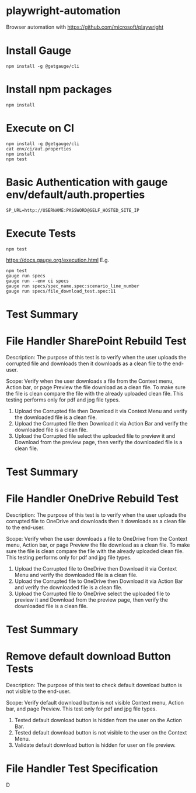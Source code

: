 # playwright-automation
Browser automation with https://github.com/microsoft/playwright

# Install Gauge
```
npm install -g @getgauge/cli
```

# Install npm packages
```
npm install
```

# Execute on CI
```
npm install -g @getgauge/cli
cat env/ci/aut.properties
npm install
npm test
```

# Basic Authentication with gauge env/default/auth.properties
```
SP_URL=http://USERNAME:PASSWORD@SELF_HOSTED_SITE_IP
```

# Execute Tests
```
npm test
```
https://docs.gauge.org/execution.html
E.g.
```
npm test
gauge run specs
gauge run --env ci specs
gauge run specs/spec_name.spec:scenario_line_number
gauge run specs/file_download_test.spec:11
```

# Test Summary
# File Handler SharePoint Rebuild Test

Description: The purpose of this test is to verify when the user uploads the corrupted file and downloads then it downloads as a clean file to the end-user.

Scope:  Verify when the user downloads a file from the Context menu, Action bar, or page Preview the file download as a clean file.
        To make sure the file is clean compare the file with the already uploaded clean file.
        This testing performs only for pdf and jpg file types.

1. Upload the Corrupted file then Download it via Context Menu and verify the downloaded file is a clean file.
2. Upload the Corrupted file then Download it via Action Bar and verify the downloaded file is a clean file.
3. Upload the Corrupted file select the uploaded file to preview it and Download from the preview page, then verify the downloaded file is a clean file.

# Test Summary
# File Handler OneDrive Rebuild Test

Description: The purpose of this test is to verify when the user uploads the corrupted file to OneDrive and downloads then it downloads as a clean file to the end-user.

Scope:  Verify when the user downloads a file to OneDrive from the Context menu, Action bar, or page Preview the file download as a clean file.
        To make sure the file is clean compare the file with the already uploaded clean file.
        This testing performs only for pdf and jpg file types.

1. Upload the Corrupted file to OneDrive then Download it via Context Menu and verify the downloaded file is a clean file.
2. Upload the Corrupted file to OneDrive then Download it via Action Bar and verify the downloaded file is a clean file.
3. Upload the Corrupted file to OneDrive select the uploaded file to preview it and Download from the preview page, then verify the downloaded file is a clean file.

# Test Summary
# Remove default download Button Tests 

Description: The purpose of this test to check default download button is not visible to the end-user.

Scope: Verify default download button is not visible Context menu, Action bar, and page Preview.
       This test only for pdf and jpg file types.

1. Tested default download button is hidden from the user on the Action Bar.
2. Tested default download button is not visible to the user on the Context Menu.
3. Validate default download button is hidden for user on file preview.

# File Handler Test Specification

D
